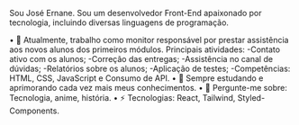 <!--
**joseernanejob/joseernanejob** is a ✨ _special_ ✨ repository because its `README.md` (this file) appears on your GitHub profile.

Here are some ideas to get you started:

- 🔭 I’m currently working on ...
- 🌱 I’m currently learning ...
- 👯 I’m looking to collaborate on ...
- 🤔 I’m looking for help with ...
- 💬 Ask me about ...
- 📫 How to reach me: ...
- 😄 Pronouns: ...
- ⚡ Fun fact: ...
-->


Sou José Ernane. Sou um desenvolvedor Front-End apaixonado por tecnologia, incluindo diversas linguagens de programação.
<br>

• 🔭 Atualmente, trabalho como monitor responsável por prestar assistência aos novos alunos dos primeiros módulos. Principais atividades:
      -Contato ativo com os alunos;
      -Correção das entregas;
      -Assistência no canal de dúvidas;
      -Relatórios sobre os alunos;
      -Aplicação de testes;
      -Competências: HTML, CSS, JavaScript e Consumo de API.
• 🌱 Sempre estudando e aprimorando cada vez mais meus conhecimentos.
• 💬 Pergunte-me sobre: Tecnologia, anime, história.
• ⚡ Tecnologias: React, Tailwind, Styled-Components.

    
